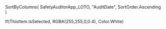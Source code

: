 SortByColumns(
    SafetyAuditorApp_LOTO,
    "AuditDate",
    SortOrder.Ascending
)




If(ThisItem.IsSelected, RGBA(255,255,0,0.4), Color.White)